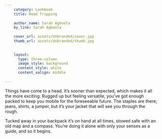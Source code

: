 ```yaml
---
    category: Lookbook
    title: Road Tripping
    
    author_name: Sarah Agboola
    by_line: Sarah Agboola
    
    cover_url: assets/Unbranded/cover.jpg
    thumb_url: assets/Unbranded/thumb.jpg
    
    
    layout:
      type: three-column
      image_style: background
      content_style: white
      content_valign: middle
      
---
```



Things have come to a head. It’s sooner than expected, which makes it all the more exciting. Rugged up but feeling versatile, you’ve got enough packed to keep you mobile for the foreseeable future. The staples are there; jeans, shirts, a jumper, but it’s your jacket that will see you through the rough. 

Tucked away in your backpack it’s on hand at all times, stowed safe with an old map and a compass. You’re doing it alone with only your senses as a guide, and so it begins. 
